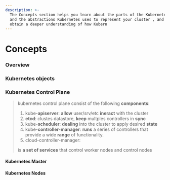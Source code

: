 ```yaml
---
description: >-
  The Concepts section helps you learn about the parts of the Kubernetes system
  and the abstractions Kubernetes uses to represent your cluster , and helps you
  obtain a deeper understanding of how Kubern
---
```


# Concepts

### Overview <a id="overview"></a>

### Kubernetes objects <a id="kubernetes-objects"></a>

### Kubernetes Control Plane <a id="kubernetes-control-plane"></a>

> kubernetes control plane consist of the following **components**: 
>
> 1. kube-**apiserver**: **allow** user/srv/etc **ineract** with the cluster
> 2. **etcd**: clustes datastore, **keep** multples controllers in **sync**
> 3. kube-**scheduler**: **dealing** into the cluster to apply desired **state**
> 4. kube-**controller-manager**: **runs** a series of controllers that provide a wide **range** of functionality.
> 5. cloud-controller-manager: 
>
> is **a set of services** that control worker nodes and control nodes

#### Kubernetes Master <a id="kubernetes-master"></a>

#### Kubernetes Nodes <a id="kubernetes-nodes"></a>

